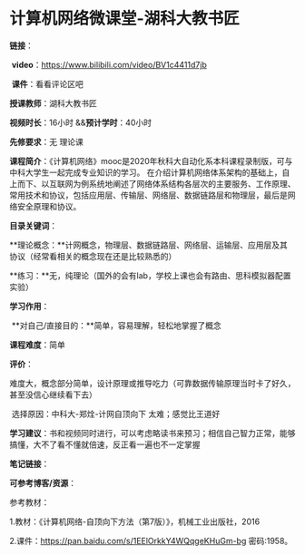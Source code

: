 # 计算机网络微课堂-湖科大教书匠

**链接**：

​	**video**：https://www.bilibili.com/video/BV1c4411d7jb

​	**课件**：看看评论区吧

**授课教师**：湖科大教书匠

**视频时长**：16小时  &&**预计学时**：40小时

**先修要求**：无 理论课 

**课程简介**：《计算机网络》mooc是2020年秋科大自动化系本科课程录制版，可与中科大学生一起完成专业知识的学习。 在介绍计算机网络体系架构的基础上，自上而下、以互联网为例系统地阐述了网络体系结构各层次的主要服务、工作原理、常用技术和协议，包括应用层、传输层、网络层、数据链路层和物理层，最后是网络安全原理和协议。

**目录关键词**：

​	**理论概念：**计网概念，物理层、数据链路层、网络层、运输层、应用层及其协议（经常看相关的概念现在还是比较熟悉的）

​	**练习：**无，纯理论（国外的会有lab，学校上课也会有路由、思科模拟器配置实验）

**学习作用**：

​	**对自己/直接目的：**简单，容易理解，轻松地掌握了概念

**课程难度**：简单

**评价**：

​	难度大，概念部分简单，设计原理或推导吃力（可靠数据传输原理当时卡了好久，甚至没信心继续看下去）

​	选择原因：中科大-郑烇-计网自顶向下 太难；感觉比王道好

**学习建议**：书和视频同时进行，可以考虑略读书来预习；相信自己智力正常，能够搞懂，大不了看不懂就倍速，反正看一遍也不一定掌握

**笔记链接**：

**可参考博客/资源**：

参考教材：

1.教材：《计算机网络-自顶向下方法（第7版）》，机械工业出版社，2016

2.课件：https://pan.baidu.com/s/1EElOrkkY4WQqgeKHuGm-bg 密码:1958。
